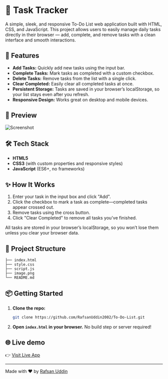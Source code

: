 # 📝 Task Tracker

A simple, sleek, and responsive To-Do List web application built with HTML, CSS, and JavaScript. This project allows users to easily manage daily tasks directly in their browser — add, complete, and remove tasks with a clean interface and smooth interactions.

## 🚀 Features

- **Add Tasks:** Quickly add new tasks using the input bar.
- **Complete Tasks:** Mark tasks as completed with a custom checkbox.
- **Delete Tasks:** Remove tasks from the list with a single click.
- **Clear Completed:** Easily clear all completed tasks at once.
- **Persistent Storage:** Tasks are saved in your browser’s localStorage, so your list stays even after you refresh.
- **Responsive Design:** Works great on desktop and mobile devices.

## 📸 Preview

![Screenshot](https://github.com/RafsanUddin2002/To-Do-List/blob/main/image.png) <!-- Replace with your actual screenshot URL -->

## 🛠️ Tech Stack

- **HTML5**
- **CSS3** (with custom properties and responsive styles)
- **JavaScript** (ES6+, no frameworks)

## ✨ How It Works

1. Enter your task in the input box and click "Add".
2. Click the checkbox to mark a task as complete—completed tasks appear crossed out.
3. Remove tasks using the cross button.
4. Click "Clear Completed" to remove all tasks you've finished.

All tasks are stored in your browser’s localStorage, so you won’t lose them unless you clear your browser data.

## 📂 Project Structure

```
├── index.html
├── style.css
├── script.js
├── image.png
└── README.md

```

## 📦 Getting Started

1. **Clone the repo:**
   ```bash
   git clone https://github.com/RafsanUddin2002/To-Do-List.git
   ```
2. **Open `index.html` in your browser.**
   No build step or server required!

## 🌐 Live demo

👉 [Visit Live App](https://RafsanUddin2002.github.io/Task-Tracker/)





---

Made with ❤️ by [Rafsan Uddin](https://github.com/RafsanUddin2002)
